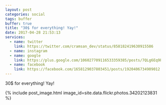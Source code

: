 ```yaml
---
layout: post
categories: social
tags: buffer
buffer: true
title: "30$ for everything! Yay!"
date: 2017-04-28 21:53:13
services: 
  - name: twitter
    link: https://twitter.com/cramsan_dev/status/858182419630915586
  - name: instagram
  - name: google
    link: https://plus.google.com/106027709116533359385/posts/7QLg6Eq9PCw
  - name: facebook
    link: https://facebook.com/1658129037803451/posts/1920406734909012
---
```


30$ for everything! Yay!

{% include post_image.html image_id=site.data.flickr.photos.34202123831 %}
